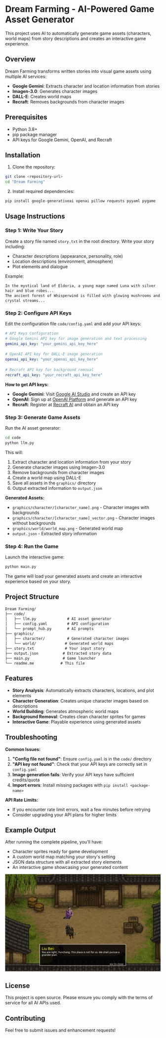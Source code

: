# Dream Farming - AI-Powered Game Asset Generator

This project uses AI to automatically generate game assets (characters, world maps) from story descriptions and creates an interactive game experience.

## Overview

Dream Farming transforms written stories into visual game assets using multiple AI services:
- **Google Gemini**: Extracts character and location information from stories
- **Imagen-3.0**: Generates character images
- **DALL-E**: Creates world maps
- **Recraft**: Removes backgrounds from character images

## Prerequisites

- Python 3.8+
- pip package manager
- API keys for Google Gemini, OpenAI, and Recraft

## Installation

1. Clone the repository:
```bash
git clone <repository-url>
cd "Dream Farming"
```

2. Install required dependencies:
```bash
pip install google-generativeai openai pillow requests pyyaml pygame
```

## Usage Instructions

### Step 1: Write Your Story

Create a story file named `story.txt` in the root directory. Write your story including:
- Character descriptions (appearance, personality, role)
- Location descriptions (environment, atmosphere)
- Plot elements and dialogue

Example:
```
In the mystical land of Eldoria, a young mage named Luna with silver hair and blue robes...
The ancient forest of Whisperwind is filled with glowing mushrooms and crystal streams...
```

### Step 2: Configure API Keys

Edit the configuration file `code/config.yaml` and add your API keys:

```yaml
# API Keys Configuration
# Google Gemini API key for image generation and text processing
gemini_api_key: "your_gemini_api_key_here"

# OpenAI API key for DALL-E image generation
openai_api_key: "your_openai_api_key_here"

# Recraft API key for background removal
recraft_api_key: "your_recraft_api_key_here"
```

**How to get API keys:**
- **Google Gemini**: Visit [Google AI Studio](https://aistudio.google.com/) and create an API key
- **OpenAI**: Sign up at [OpenAI Platform](https://platform.openai.com/) and generate an API key
- **Recraft**: Register at [Recraft AI](https://www.recraft.ai/) and obtain an API key

### Step 3: Generate Game Assets

Run the AI asset generator:

```bash
cd code
python llm.py
```

This will:
1. Extract character and location information from your story
2. Generate character images using Imagen-3.0
3. Remove backgrounds from character images
4. Create a world map using DALL-E
5. Save all assets in the `graphics/` directory
6. Output extracted information to `output.json`

**Generated Assets:**
- `graphics/character/[character_name].png` - Character images with backgrounds
- `graphics/character/[character_name]_vector.png` - Character images without backgrounds
- `graphics/world/world_map.png` - Generated world map
- `output.json` - Extracted story information

### Step 4: Run the Game

Launch the interactive game:

```bash
python main.py
```

The game will load your generated assets and create an interactive experience based on your story.

## Project Structure

```
Dream Farming/
├── code/
│   ├── llm.py              # AI asset generator
│   ├── config.yaml         # API configuration
│   └── prompt_hub.py       # AI prompts
├── graphics/
│   ├── character/          # Generated character images
│   └── world/             # Generated world maps
├── story.txt              # Your input story
├── output.json           # Extracted story data
├── main.py               # Game launcher
└── readme.me            # This file
```

## Features

- **Story Analysis**: Automatically extracts characters, locations, and plot elements
- **Character Generation**: Creates unique character images based on descriptions
- **World Building**: Generates atmospheric world maps
- **Background Removal**: Creates clean character sprites for games
- **Interactive Game**: Playable experience using generated assets

## Troubleshooting

**Common Issues:**

1. **"Config file not found"**: Ensure `config.yaml` is in the `code/` directory
2. **"API key not found"**: Check that your API keys are correctly set in `config.yaml`
3. **Image generation fails**: Verify your API keys have sufficient credits/quota
4. **Import errors**: Install missing packages with `pip install <package-name>`

**API Rate Limits:**
- If you encounter rate limit errors, wait a few minutes before retrying
- Consider upgrading your API plans for higher limits

## Example Output

After running the complete pipeline, you'll have:
- Character sprites ready for game development
- A custom world map matching your story's setting
- JSON data structure with all extracted story elements
- An interactive game showcasing your generated content

![Showcase](showcase.png)

## License

This project is open source. Please ensure you comply with the terms of service for all AI APIs used.

## Contributing

Feel free to submit issues and enhancement requests!
